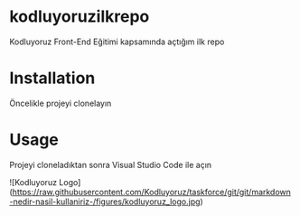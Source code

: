 # kodluyoruzilkrepo
Kodluyoruz Front-End Eğitimi kapsamında açtığım ilk repo

# Installation
Öncelikle projeyi clonelayın

# Usage
Projeyi cloneladıktan sonra Visual Studio Code ile açın

![Kodluyoruz Logo]
(https://raw.githubusercontent.com/Kodluyoruz/taskforce/git/git/markdown-nedir-nasil-kullaniriz-/figures/kodluyoruz_logo.jpg)
